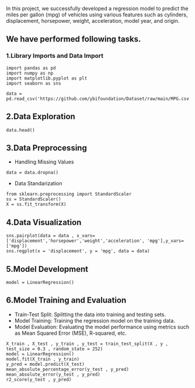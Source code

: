 In this project, we successfully developed a regression model to predict the miles per gallon (mpg) of vehicles using various features such as cylinders, displacement, horsepower, weight, acceleration, model year, and origin.

## **We have performed following tasks.**

### 1.Library Imports and Data Import
```
import pandas as pd
import numpy as np
import matplotlib.pyplot as plt
import seaborn as sns

data = pd.read_csv('https://github.com/ybifoundation/Dataset/raw/main/MPG.csv')

```
## 2.Data Exploration


```
data.head()
```

## 3.Data Preprocessing

*   Handling Missing Values
```
data = data.dropna()
```
*   Data Standarization
```
from sklearn.preprocessing import StandardScaler
ss = StandardScaler()
X = ss.fit_transform(X)
```

## 4.Data Visualization


```
sns.pairplot(data = data , x_vars=['displacement','horsepower','weight','acceleration', 'mpg'],y_vars=['mpg'])
sns.regplot(x = 'displacement', y = 'mpg', data = data)
```

## 5.Model Development

```
model = LinearRegression()
```

## 6.Model Training and Evaluation

*   Train-Test Split: Splitting the data into training and testing sets.
*   Model Training: Training the regression model on the training data.
*  Model Evaluation: Evaluating the model performance using metrics such as Mean Squared Error (MSE), R-squared, etc.



```
X_train , X_test , y_train , y_test = train_test_split(X , y , test_size = 0.3 , random_state = 252)
model = LinearRegression()
model.fit(X_train , y_train)
y_pred = model.predict(X_test)
mean_absolute_percentage_error(y_test , y_pred)
mean_absolute_error(y_test , y_pred)
r2_score(y_test , y_pred)

```

